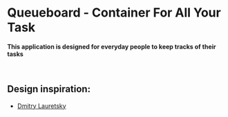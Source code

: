 # Queueboard - Container For All Your Task

**This application is designed for everyday people to keep tracks of their tasks**

&nbsp;

## Design inspiration:

- [Dmitry Lauretsky](https://dribbble.com/shots/17364951-Dashboard-Design-for-Task-Manager)
